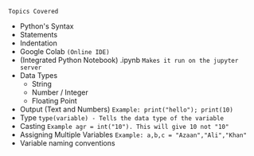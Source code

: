 `Topics Covered`

- Python's Syntax
- Statements
- Indentation
- Google Colab `(Online IDE)`
- (Integrated Python Notebook) .ipynb `Makes it run on the jupyter server`
- Data Types
  - String
  - Number / Integer
  - Floating Point
- Output (Text and Numbers) `Example: print("hello"); print(10)`
- Type `type(variable) - Tells the data type of the variable`
- Casting `Example agr = int("10"). This will give 10 not "10"`
- Assigning Multiple Variables `Example: a,b,c = "Azaan","Ali","Khan"`
- Variable naming conventions
